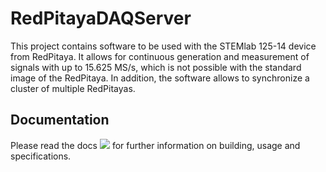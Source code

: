 # RedPitayaDAQServer
This project contains software to be used with the STEMlab 125-14 device from RedPitaya. It allows for continuous generation and measurement of signals with up to 15.625 MS/s, which is not possible with the standard image of the RedPitaya. In addition, the software allows to synchronize a cluster of multiple RedPitayas.

## Documentation

Please read the docs [![](https://img.shields.io/badge/docs-latest-blue.svg)](https://tknopp.github.io/RedPitayaDAQServer/dev) for further information on building, usage and specifications.



